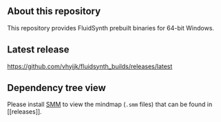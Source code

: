 ## About this repository

This repository provides FluidSynth prebuilt binaries for 64-bit Windows.

## Latest release

<https://github.com/vhyijk/fluidsynth_builds/releases/latest>

## Dependency tree view

Please install [SMM](https://github.com/wanglin2/mind-map) to view the mindmap (`.smm` files) that can be found in [[releases]].
